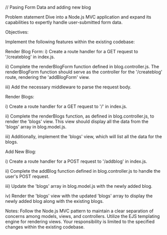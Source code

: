 // Pasing Form Data and adding new blog 


Problem statement
Dive into a Node.js MVC application and expand its capabilities to expertly handle user-submitted form data.


Objectives:

Implement the following features within the existing codebase:

Render Blog Form:
i) Create a route handler for a GET request to '/createblog' in index.js.

ii) Complete the renderBlogForm function defined in blog.controller.js. The renderBlogForm function should serve as the controller for the '/createblog' route, rendering the 'addBlogForm' view.

iii) Add the necessary middleware to parse the request body.


Render Blogs:

i) Create a route handler for a GET request to '/' in index.js.

ii) Complete the renderBlogs function, as defined in blog.controller.js, to render the 'blogs' view. This view should display all the data from the 'blogs' array in blog.model.js.

iii) Additionally, implement the 'blogs' view, which will list all the data for the blogs.


Add New Blog:

i) Create a route handler for a POST request to '/addblog' in index.js.

ii) Complete the addBlog function defined in blog.controller.js to handle the user's POST request.

iii) Update the 'blogs' array in blog.model.js with the newly added blog.

iv) Render the 'blogs' view with the updated 'blogs' array to display the newly added blog along with the existing blogs.


Notes:
Follow the Node.js MVC pattern to maintain a clear separation of concerns among models, views, and controllers.
Utilize the EJS templating engine for rendering views.
Your responsibility is limited to the specified changes within the existing codebase.
